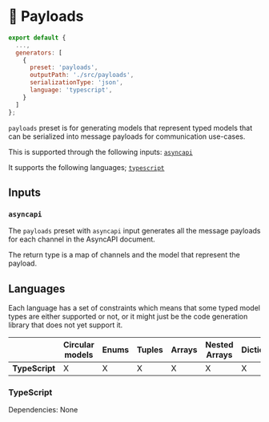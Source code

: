 # 🐔 Payloads

```js
export default {
  ...,
  generators: [
    {
      preset: 'payloads',
      outputPath: './src/payloads',
      serializationType: 'json', 
  	  language: 'typescript',
    }
  ]
};
```

`payloads` preset is for generating models that represent typed models that can be serialized into message payloads for communication use-cases.

This is supported through the following inputs: [`asyncapi`](#inputs)

It supports the following languages; [`typescript`](#typescript)

## Inputs

### `asyncapi`
The `payloads` preset with `asyncapi` input generates all the message payloads for each channel in the AsyncAPI document.

The return type is a map of channels and the model that represent the payload. 
 
## Languages
Each language has a set of constraints which means that some typed model types are either supported or not, or it might just be the code generation library that does not yet support it.

|  | Circular models | Enums | Tuples | Arrays | Nested Arrays | Dictionaries | Json Serialization |
|---|---|---|---|---|---|---|---|
| **TypeScript** | X | X | X | X | X | X | X |

### TypeScript

Dependencies: None
